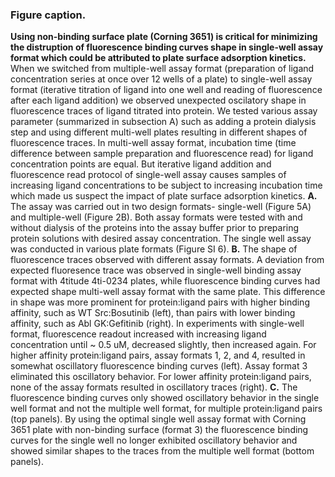### Figure caption.

**Using non-binding surface plate (Corning 3651) is critical for minimizing the distruption of fluorescence binding curves shape in single-well assay format which could be attributed to plate surface adsorption kinetics.** When we switched from multiple-well assay format (preparation of ligand concentration series at once over 12 wells of a plate) to single-well assay format (iterative titration of ligand into one well and reading of fluorescence after each ligand addition) we observed unexpected oscilatory shape in fluorescence traces of ligand titrated into protein. We tested various assay parameter (summarized in subsection A) such as adding a protein dialysis step and using different multi-well plates resulting in different shapes of fluorescence traces. In multi-well assay format, incubation time (time difference between sample preparation and fluorescence read) for ligand concentration points are equal. But iterative ligand addition and fluorescence read protocol of single-well assay causes samples of increasing ligand concentrations to be subject to increasing incubation time which made us suspect the impact of plate surface adsorption kinetics. **A.** The assay was carried out in two design formats- single-well (Figure 5A) and multiple-well (Figure 2B). Both assay formats were tested with and without dialysis of the proteins into the assay buffer prior to preparing protein solutions with desired assay concentration. The single well assay was conducted in various plate formats (Figure SI 6). **B.** The shape of fluorescence traces observed with different assay formats. A deviation from expected fluoresence trace was observed in single-well binding assay format with 4titude 4ti-0234 plates, while fluorescence binding curves had expected shape multi-well assay format with the same plate. This difference in shape was more prominent for protein:ligand pairs with higher binding affinity, such as WT Src:Bosutinib (left), than pairs with lower binding affinity, such as Abl GK:Gefitinib (right). In experiments with single-well format, fluorescence readout increased with increasing ligand concentration until ~ 0.5 uM, decreased slightly, then increased again. For higher affinity protein:ligand pairs, assay formats 1, 2, and 4, resulted in somewhat oscillatory fluorescence binding curves (left).  Assay format 3 eliminated this oscillatory behavior. For lower affinity protein:ligand pairs, none of the assay formats resulted in oscillatory traces (right). **C.** The fluorescence binding curves only showed oscillatory behavior in the single well format and not the multiple well format, for multiple protein:ligand pairs (top panels). By using the optimal single well assay format with Corning 3651 plate with non-binding surface (format 3) the fluorescence binding curves for the single well no longer exhibited oscillatory behavior and showed similar shapes to the traces from the multiple well format (bottom panels).
